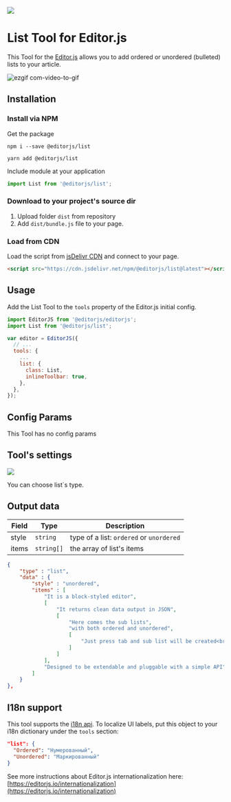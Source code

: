 ![](https://badgen.net/badge/Editor.js/v2.0/blue)

# List Tool for Editor.js

This Tool for the [Editor.js](https://editorjs.io) allows you to add ordered or unordered (bulleted) lists to your article.

![ezgif com-video-to-gif](https://user-images.githubusercontent.com/55910733/89700109-3b5cd100-d949-11ea-9e54-8153fe6c7465.gif)

## Installation

### Install via NPM

Get the package

```shell
npm i --save @editorjs/list
```
```shell
yarn add @editorjs/list
```

Include module at your application

```javascript
import List from '@editorjs/list';
```

### Download to your project's source dir

1. Upload folder `dist` from repository
2. Add `dist/bundle.js` file to your page.

### Load from CDN

Load the script from [jsDelivr CDN](https://www.jsdelivr.com/package/npm/@editorjs/list) and connect to your page.

```html
<script src="https://cdn.jsdelivr.net/npm/@editorjs/list@latest"></script>
```

## Usage

Add the List Tool to the `tools` property of the Editor.js initial config.

```javascript
import EditorJS from '@editorjs/editorjs';
import List from '@editorjs/list';

var editor = EditorJS({
  // ...
  tools: {
    ...
    list: {
      class: List,
      inlineToolbar: true,
    },
  },
});
```

## Config Params

This Tool has no config params

## Tool's settings

![](https://capella.pics/bf5a42e4-1350-499d-a728-493b0fcaeda4.jpg)

You can choose list`s type.

## Output data

| Field | Type       | Description                            |
| ----- | ---------- | -------------------------------------- |
| style | `string`   | type of a list: `ordered` or `unordered` |
| items | `string[]` | the array of list's items              |


```json
{
    "type" : "list",
    "data" : {
        "style" : "unordered",
        "items" : [
            "It is a block-styled editor",
            [
                "It returns clean data output in JSON",
                [
                    "Here comes the sub lists",
                    "with both ordered and unordered",
                    [
                        "Just press tab and sub list will be created<br>"
                    ]
                ]
            ],
            "Designed to be extendable and pluggable with a simple API"
        ]
    }
},
```

## I18n support

This tool supports the [i18n api](https://editorjs.io/i18n-api).
To localize UI labels, put this object to your i18n dictionary under the `tools` section:

```json
"list": {
  "Ordered": "Нумерованный",
  "Unordered": "Маркированный"
}
```

See more instructions about Editor.js internationalization here: [https://editorjs.io/internationalization](https://editorjs.io/internationalization)
